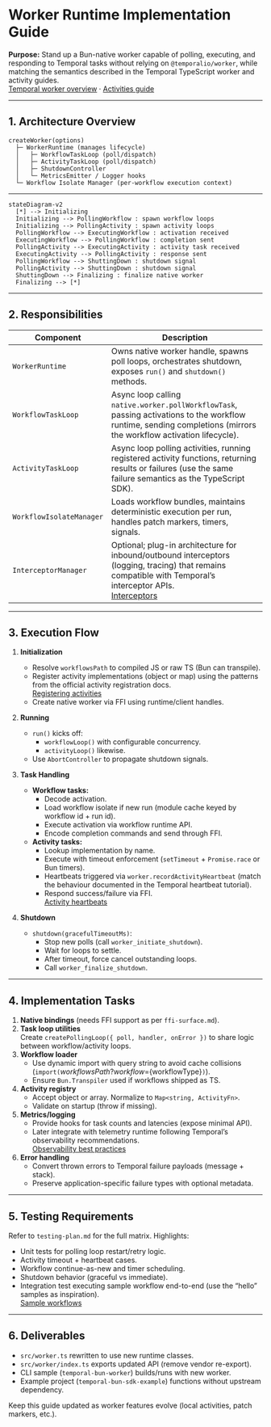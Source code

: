 # Worker Runtime Implementation Guide

**Purpose:** Stand up a Bun-native worker capable of polling, executing, and responding to Temporal tasks without relying on `@temporalio/worker`, while matching the semantics described in the Temporal TypeScript worker and activity guides.<br>
[Temporal worker overview](https://docs.temporal.io/develop/typescript/workers) · [Activities guide](https://docs.temporal.io/develop/typescript/activities)

---

## 1. Architecture Overview

```
createWorker(options)
  ├─ WorkerRuntime (manages lifecycle)
  │   ├─ WorkflowTaskLoop (poll/dispatch)
  │   ├─ ActivityTaskLoop (poll/dispatch)
  │   ├─ ShutdownController
  │   └─ MetricsEmitter / Logger hooks
  └─ Workflow Isolate Manager (per-workflow execution context)
```

---

```mermaid
stateDiagram-v2
  [*] --> Initializing
  Initializing --> PollingWorkflow : spawn workflow loops
  Initializing --> PollingActivity : spawn activity loops
  PollingWorkflow --> ExecutingWorkflow : activation received
  ExecutingWorkflow --> PollingWorkflow : completion sent
  PollingActivity --> ExecutingActivity : activity task received
  ExecutingActivity --> PollingActivity : response sent
  PollingWorkflow --> ShuttingDown : shutdown signal
  PollingActivity --> ShuttingDown : shutdown signal
  ShuttingDown --> Finalizing : finalize native worker
  Finalizing --> [*]
```

---

## 2. Responsibilities

| Component | Description |
|-----------|-------------|
| `WorkerRuntime` | Owns native worker handle, spawns poll loops, orchestrates shutdown, exposes `run()` and `shutdown()` methods. |
| `WorkflowTaskLoop` | Async loop calling `native.worker.pollWorkflowTask`, passing activations to the workflow runtime, sending completions (mirrors the workflow activation lifecycle). |
| `ActivityTaskLoop` | Async loop polling activities, running registered activity functions, returning results or failures (use the same failure semantics as the TypeScript SDK). |
| `WorkflowIsolateManager` | Loads workflow bundles, maintains deterministic execution per run, handles patch markers, timers, signals. |
| `InterceptorManager` | Optional; plug-in architecture for inbound/outbound interceptors (logging, tracing) that remains compatible with Temporal’s interceptor APIs.<br>[Interceptors](https://docs.temporal.io/develop/typescript/interceptors) |

---

## 3. Execution Flow

1. **Initialization**
   - Resolve `workflowsPath` to compiled JS or raw TS (Bun can transpile).
   - Register activity implementations (object or map) using the patterns from the official activity registration docs.<br>
     [Registering activities](https://docs.temporal.io/develop/typescript/activities#create-an-activity)
   - Create native worker via FFI using runtime/client handles.

2. **Running**
   - `run()` kicks off:
     - `workflowLoop()` with configurable concurrency.
     - `activityLoop()` likewise.
   - Use `AbortController` to propagate shutdown signals.

3. **Task Handling**
   - **Workflow tasks:** 
     - Decode activation.
     - Load workflow isolate if new run (module cache keyed by workflow id + run id).
     - Execute activation via workflow runtime API.
     - Encode completion commands and send through FFI.
   - **Activity tasks:**
     - Lookup implementation by name.
     - Execute with timeout enforcement (`setTimeout` + `Promise.race` or Bun timers).
     - Heartbeats triggered via `worker.recordActivityHeartbeat` (match the behaviour documented in the Temporal heartbeat tutorial).
     - Respond success/failure via FFI.<br>
       [Activity heartbeats](https://docs.temporal.io/develop/typescript/activities#heartbeat-an-activity)

4. **Shutdown**
   - `shutdown(gracefulTimeoutMs)`:
     - Stop new polls (call `worker_initiate_shutdown`).
     - Wait for loops to settle.
     - After timeout, force cancel outstanding loops.
     - Call `worker_finalize_shutdown`.

---

## 4. Implementation Tasks

1. **Native bindings** (needs FFI support as per `ffi-surface.md`).
2. **Task loop utilities**  
   Create `createPollingLoop({ poll, handler, onError })` to share logic between workflow/activity loops.
3. **Workflow loader**  
   - Use dynamic import with query string to avoid cache collisions (`import(`${workflowsPath}?workflow=${workflowType}`)`).
   - Ensure `Bun.Transpiler` used if workflows shipped as TS.
4. **Activity registry**  
   - Accept object or array. Normalize to `Map<string, ActivityFn>`.
   - Validate on startup (throw if missing).
5. **Metrics/logging**  
   - Provide hooks for task counts and latencies (expose minimal API).
   - Later integrate with telemetry runtime following Temporal’s observability recommendations.<br>
     [Observability best practices](https://docs.temporal.io/production-readiness/observability)
6. **Error handling**  
   - Convert thrown errors to Temporal failure payloads (message + stack).
   - Preserve application-specific failure types with optional metadata.

---

## 5. Testing Requirements

Refer to `testing-plan.md` for the full matrix. Highlights:

- Unit tests for polling loop restart/retry logic.
- Activity timeout + heartbeat cases.
- Workflow continue-as-new and timer scheduling.
- Shutdown behavior (graceful vs immediate).
- Integration test executing sample workflow end-to-end (use the “hello” samples as inspiration).<br>
  [Sample workflows](https://github.com/temporalio/samples-typescript)

---

## 6. Deliverables

- `src/worker.ts` rewritten to use new runtime classes.
- `src/worker/index.ts` exports updated API (remove vendor re-export).
- CLI sample (`temporal-bun-worker`) builds/runs with new worker.
- Example project (`temporal-bun-sdk-example`) functions without upstream dependency.

Keep this guide updated as worker features evolve (local activities, patch markers, etc.).
